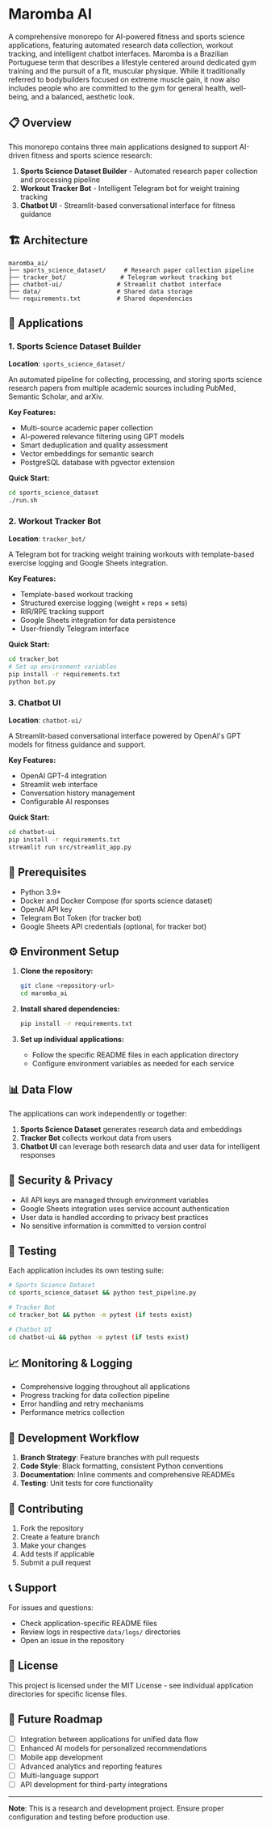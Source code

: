 # Maromba AI

A comprehensive monorepo for AI-powered fitness and sports science applications, featuring automated research data collection, workout tracking, and intelligent chatbot interfaces. Maromba is a Brazilian Portuguese term that describes a lifestyle centered around dedicated gym training and the pursuit of a fit, muscular physique. While it traditionally referred to bodybuilders focused on extreme muscle gain, it now also includes people who are committed to the gym for general health, well-being, and a balanced, aesthetic look.

## 📋 Overview

This monorepo contains three main applications designed to support AI-driven fitness and sports science research:

1. **Sports Science Dataset Builder** - Automated research paper collection and processing pipeline
2. **Workout Tracker Bot** - Intelligent Telegram bot for weight training tracking
3. **Chatbot UI** - Streamlit-based conversational interface for fitness guidance

## 🏗️ Architecture

```
maromba_ai/
├── sports_science_dataset/     # Research paper collection pipeline
├── tracker_bot/               # Telegram workout tracking bot
├── chatbot-ui/               # Streamlit chatbot interface
├── data/                     # Shared data storage
└── requirements.txt          # Shared dependencies
```

## 🚀 Applications

### 1. Sports Science Dataset Builder

**Location**: `sports_science_dataset/`

An automated pipeline for collecting, processing, and storing sports science research papers from multiple academic sources including PubMed, Semantic Scholar, and arXiv.

**Key Features:**
- Multi-source academic paper collection
- AI-powered relevance filtering using GPT models
- Smart deduplication and quality assessment
- Vector embeddings for semantic search
- PostgreSQL database with pgvector extension

**Quick Start:**
```bash
cd sports_science_dataset
./run.sh
```

### 2. Workout Tracker Bot

**Location**: `tracker_bot/`

A Telegram bot for tracking weight training workouts with template-based exercise logging and Google Sheets integration.

**Key Features:**
- Template-based workout tracking
- Structured exercise logging (weight × reps × sets)
- RIR/RPE tracking support
- Google Sheets integration for data persistence
- User-friendly Telegram interface

**Quick Start:**
```bash
cd tracker_bot
# Set up environment variables
pip install -r requirements.txt
python bot.py
```

### 3. Chatbot UI

**Location**: `chatbot-ui/`

A Streamlit-based conversational interface powered by OpenAI's GPT models for fitness guidance and support.

**Key Features:**
- OpenAI GPT-4 integration
- Streamlit web interface
- Conversation history management
- Configurable AI responses

**Quick Start:**
```bash
cd chatbot-ui
pip install -r requirements.txt
streamlit run src/streamlit_app.py
```

## 🔧 Prerequisites

- Python 3.9+
- Docker and Docker Compose (for sports science dataset)
- OpenAI API key
- Telegram Bot Token (for tracker bot)
- Google Sheets API credentials (optional, for tracker bot)

## ⚙️ Environment Setup

1. **Clone the repository:**
   ```bash
   git clone <repository-url>
   cd maromba_ai
   ```

2. **Install shared dependencies:**
   ```bash
   pip install -r requirements.txt
   ```

3. **Set up individual applications:**
   - Follow the specific README files in each application directory
   - Configure environment variables as needed for each service

## 📊 Data Flow

The applications can work independently or together:

1. **Sports Science Dataset** generates research data and embeddings
2. **Tracker Bot** collects workout data from users
3. **Chatbot UI** can leverage both research data and user data for intelligent responses

## 🔐 Security & Privacy

- All API keys are managed through environment variables
- Google Sheets integration uses service account authentication
- User data is handled according to privacy best practices
- No sensitive information is committed to version control

## 🧪 Testing

Each application includes its own testing suite:

```bash
# Sports Science Dataset
cd sports_science_dataset && python test_pipeline.py

# Tracker Bot
cd tracker_bot && python -m pytest (if tests exist)

# Chatbot UI
cd chatbot-ui && python -m pytest (if tests exist)
```

## 📈 Monitoring & Logging

- Comprehensive logging throughout all applications
- Progress tracking for data collection pipeline
- Error handling and retry mechanisms
- Performance metrics collection

## 🔄 Development Workflow

1. **Branch Strategy**: Feature branches with pull requests
2. **Code Style**: Black formatting, consistent Python conventions
3. **Documentation**: Inline comments and comprehensive READMEs
4. **Testing**: Unit tests for core functionality

## 🤝 Contributing

1. Fork the repository
2. Create a feature branch
3. Make your changes
4. Add tests if applicable
5. Submit a pull request

## 📞 Support

For issues and questions:
- Check application-specific README files
- Review logs in respective `data/logs/` directories
- Open an issue in the repository

## 📄 License

This project is licensed under the MIT License - see individual application directories for specific license files.

## 🎯 Future Roadmap

- [ ] Integration between applications for unified data flow
- [ ] Enhanced AI models for personalized recommendations
- [ ] Mobile app development
- [ ] Advanced analytics and reporting features
- [ ] Multi-language support
- [ ] API development for third-party integrations

---

**Note**: This is a research and development project. Ensure proper configuration and testing before production use.
